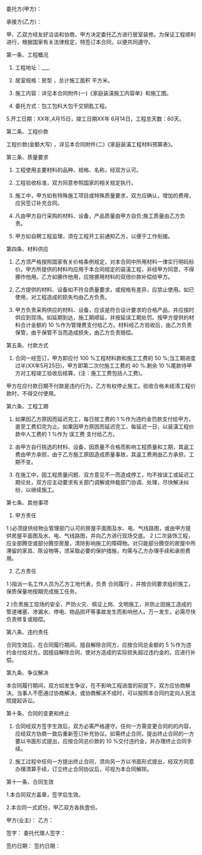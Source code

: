 
 


委托方(甲方)：


承接方(乙方)：


甲、乙双方经友好洽谈和协商，甲方决定委托乙方进行居室装修。为保证工程顺利进行，根据国家有关法律规定，特签订本合同，以便共同遵守。


第一条、工程概况


1. 工程地址：___.


2. 居室规格：房型 ，总计施工面积 平方米。


3. 施工内容：详见本合同附件(一)《家庭装潢施工内容单》和施工图。


4. 委托方式：包工包料大包干交钥匙工程。


5.开工日期：XX年_4月15日，竣工日期XX年 6月14日，工程总天数：60天。


第二条、工程价款


工程价款(金额大写) ，详见本合同附件(二)《家庭装潢工程材料预算表》。


第三条、质量要求


1. 工程使用主要材料的品种、规格、名称，经双方认可。


2. 工程验收标准，双方同意参照国家的相关规定执行。


3. 施工中，甲方如有特殊施工项目或特殊质量要求，双方应确认，增加的费用，应另签订补充合同。


4. 凡由甲方自行采购的材料、设备，产品质量由甲方自负;施工质量由乙方负责。


5. 甲方如自聘工程监理，须在工程开工前通知乙方，以便于工作衔接。


第四条、材料供应


1. 乙方须严格按照国家有关价格条例规定，对本合同中所用材料一律实行明码标价。甲方所提供的材料均应用于本合同规定的装潢工程，非经甲方同意，不得挪作他用。乙方如挪作他用，应按挪用材料的双倍价款补偿给甲方。


2. 乙方提供的材料、设备如不符合质量要求，或规格有差异，应禁止使用。如已使用，对工程造成的损失均由乙方负责。


3. 甲方负责采购供应的材料、设备，应该是符合设计要求的合格产品，并应按时供应到现场。如延期到达，施工期顺延，并按延误工期处罚。按甲方提供的材料合计金额的 10 %作为管理费支付给乙方。材料经乙方验收后，由乙方负责保管，由于保管不当而造成损失，由乙方负责赔偿。


第五条、付款方式


1. 合同一经签订，甲方即应付 100 %工程材料款和施工工费的 50 %;当工期进度过半(XX年5月25日)，甲方即第二次付施工工费的 40 %.剩余 10 %尾款待甲方对工程竣工验收后结算。(注：施工工费包括人工费)。


甲方在应付款日期不付款是违约行为，乙方有权停止施工。验收合格未结清工程价款时，不得交付使用。


第六条、工程工期


1. 如果因乙方原因而延迟完工，每日按工费的 1 %作为违约金罚款支付给甲方，直至工费扣完为止。如果因甲方原因而延迟完工，每延迟一日，以装潢工程价款中人工费的 1 %作为
误工费
支付给乙方。


2. 由甲方自行挑选的材料、设备，因质量不合格而影响工程质量和工期，其返工费由甲方承担，由于乙方施工原因造成质量事故，其返工费用由乙方承担，工期不变。


3. 在施工中，因工程质量问题、双方意见不一而造成停工，均不按误工或延迟工期论处，双方应主动要求有关部门调解或仲裁部门协调、处理，尽快解决纠纷，以继续施工。


第七条、其他事项


1. 甲方责任


1 )必须提供经物业管理部门认可的房屋平面图及水、电、气线路图，或由甲方提供房屋平面图及水、电、气线路图，并向乙方进行现场交底。 2 )二次装饰工程，应全部腾空或部分腾空房屋，清除影响施工的障碍物。对只能部分腾空的房屋中所滞留的家具、陈设物等，须采取必要的保护措施，均需与乙方办理手续和承担费用。


2. 乙方责任


1 )指派一名工作人员为乙方工地代表，负责
合同履行
，并按合同要求组织施工，保质保量地按期完成施工任务。


2 )负责施工现场的安全，严防火灾、佩证上岗、文明施工，并防止因施工造成的管道堵塞、渗漏水、停电、物品损坏等事故发生而影响他人。万一发生，必需尽快负责修复或赔偿。


第八条、违约责任


合同生效后，在合同履行期间，擅自解除合同方，应按合同总金额的 5 %作为违约金付给对方。因擅自解除合同，使对方造成的实际损失超过违约金的，应进行补偿。


第九条、争议解决


本合同履行期间，双方如发生争议，在不影响工程进度的前提下，双方应协商解决。当事人不愿通过协商解决，或协商解决不成时，可以按照本合同约定向人民法院提起诉讼。


第十条、合同的变更和终止


1. 合同经双方签字生效后，双方必需严格遵守。任何一方需变更合同的的内容，应经双方协商一致后重新签订补充协议。如需终止合同，提出终止合同的一方要以书面形式提出，应按合同总价款的 10 %交付违约金，并办理终止合同手续。


2. 施工过程中任何一方提出终止合同，须向另一方以书面形式提出，经双方同意办理清算手续，订立终止合同协议后，可视为本合同解除。


第十一条、合同生效


1.本合同双方盖章，签字后生效。


2.本合同一式贰份，甲乙双方各执壹份。


甲方(业主)：       乙方：


签字：               委托代理人签字：


签约日期：         签约日期：
 


 

 
 
 
 
 
  


  
 

  


  


  
 
 
 
 


